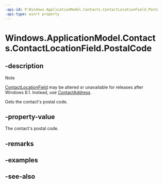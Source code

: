----api-id: P:Windows.ApplicationModel.Contacts.ContactLocationField.PostalCode
-api-type: winrt property
---<!-- Property syntaxpublic string PostalCode { get; }--># Windows.ApplicationModel.Contacts.ContactLocationField.PostalCode## -description> [!NOTE]> [ContactLocationField](contactlocationfield.md) may be altered or unavailable for releases after Windows 8.1. Instead, use [ContactAddress](contactaddress.md).Gets the contact's postal code.## -property-valueThe contact's postal code.## -remarks## -examples## -see-also